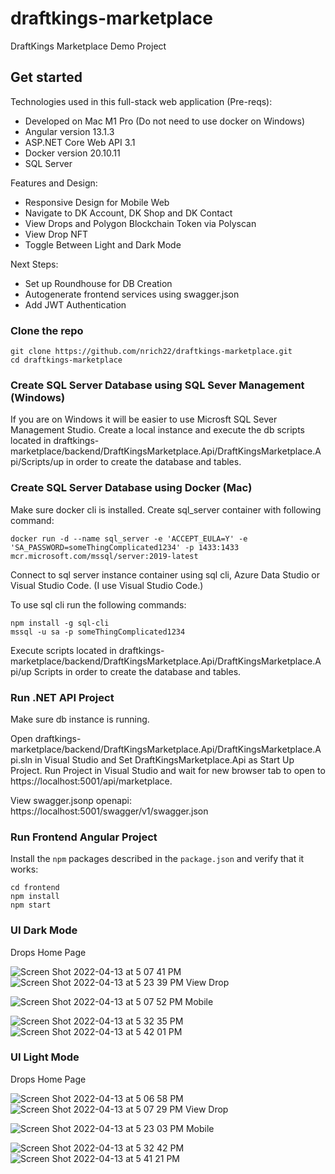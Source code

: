 # draftkings-marketplace
DraftKings Marketplace Demo Project

## Get started

Technologies used in this full-stack web application (Pre-reqs):
* Developed on Mac M1 Pro (Do not need to use docker on Windows)
* Angular version 13.1.3
* ASP.NET Core Web API 3.1
* Docker version 20.10.11
* SQL Server

Features and Design:
* Responsive Design for Mobile Web
* Navigate to DK Account, DK Shop and DK Contact
* View Drops and Polygon Blockchain Token via Polyscan
* View Drop NFT
* Toggle Between Light and Dark Mode

Next Steps:
* Set up Roundhouse for DB Creation
* Autogenerate frontend services using swagger.json
* Add JWT Authentication

### Clone the repo

```shell
git clone https://github.com/nrich22/draftkings-marketplace.git
cd draftkings-marketplace
```

### Create SQL Server Database using SQL Sever Management (Windows)

If you are on Windows it will be easier to use Microsft SQL Sever Management Studio. Create a local instance and execute the db scripts located in draftkings-marketplace/backend/DraftKingsMarketplace.Api/DraftKingsMarketplace.Api/Scripts/up in order to create the database and tables.

### Create SQL Server Database using Docker (Mac)

Make sure docker cli is installed.
Create sql_server container with following command:

```shell
docker run -d --name sql_server -e 'ACCEPT_EULA=Y' -e 'SA_PASSWORD=someThingComplicated1234' -p 1433:1433 mcr.microsoft.com/mssql/server:2019-latest
```

Connect to sql server instance container using sql cli, Azure Data Studio or Visual Studio Code. (I use Visual Studio Code.)

To use sql cli run the following commands:

```shell
npm install -g sql-cli
mssql -u sa -p someThingComplicated1234
```

Execute scripts located in draftkings-marketplace/backend/DraftKingsMarketplace.Api/DraftKingsMarketplace.Api/up Scripts in order to create the database and tables.

### Run .NET API Project

Make sure db instance is running.

Open draftkings-marketplace/backend/DraftKingsMarketplace.Api/DraftKingsMarketplace.Api.sln in Visual Studio and Set DraftKingsMarketplace.Api as Start Up Project. Run Project in Visual Studio and wait for
new browser tab to open to https://localhost:5001/api/marketplace.

View swagger.jsonp openapi: https://localhost:5001/swagger/v1/swagger.json


### Run Frontend Angular Project

Install the `npm` packages described in the `package.json` and verify that it works:

```shell
cd frontend
npm install
npm start
```

### UI Dark Mode

Drops Home Page

![Screen Shot 2022-04-13 at 5 07 41 PM](https://user-images.githubusercontent.com/15204516/163270830-0f7cb605-6787-4142-b4e9-bbef3e6359a9.png)
![Screen Shot 2022-04-13 at 5 23 39 PM](https://user-images.githubusercontent.com/15204516/163272883-54260a06-77f5-42e7-b2e5-869074326a71.png)
View Drop

![Screen Shot 2022-04-13 at 5 07 52 PM](https://user-images.githubusercontent.com/15204516/163270912-ba658bda-25ae-43a7-86f8-0df79ecc9673.png)
Mobile

![Screen Shot 2022-04-13 at 5 32 35 PM](https://user-images.githubusercontent.com/15204516/163274128-4142b697-2b87-4a2a-9309-1a24f0b48725.png)
![Screen Shot 2022-04-13 at 5 42 01 PM](https://user-images.githubusercontent.com/15204516/163275220-f51f64fe-35d1-4fde-b07e-7534f8d55ef8.png)

### UI Light Mode

Drops Home Page

![Screen Shot 2022-04-13 at 5 06 58 PM](https://user-images.githubusercontent.com/15204516/163270700-c1b18b2c-38bf-473e-a8af-e96904c58588.png)
![Screen Shot 2022-04-13 at 5 07 29 PM](https://user-images.githubusercontent.com/15204516/163270804-afd99f89-475e-4f2b-9604-f01765d88b46.png)
View Drop

![Screen Shot 2022-04-13 at 5 23 03 PM](https://user-images.githubusercontent.com/15204516/163272792-1755cc16-7c89-4af6-b754-3307f6aa34a9.png)
Mobile

![Screen Shot 2022-04-13 at 5 32 42 PM](https://user-images.githubusercontent.com/15204516/163274195-ee2eccf3-9d46-4279-b65f-80f4d162681b.png)
![Screen Shot 2022-04-13 at 5 41 21 PM](https://user-images.githubusercontent.com/15204516/163275155-83654b8b-64a8-42f3-8b0d-9958d9dcb6da.png)


